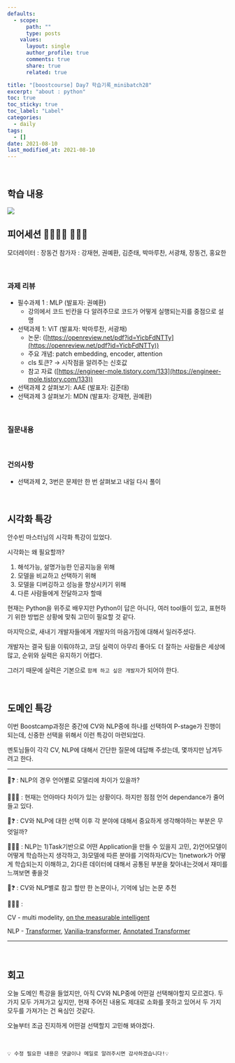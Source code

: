```yaml
---
defaults:
  - scope:
      path: ""
      type: posts
    values:
      layout: single
      author_profile: true
      comments: true
      share: true
      related: true

title: "[boostcourse] Day7 학습기록_minibatch28"
excerpt: "about : python"
toc: true
toc_sticky: true
toc_label: "Label"
categories:
  - daily
tags:
  - []
date: 2021-08-10
last_modified_at: 2021-08-10
---
```

<br>

## 학습 내용

<a href="https://hongsusoo.github.io/ai/vector"><img src="https://img.shields.io/badge/-vector-red"/></a>


## 피어세션 👨‍👨‍👦‍👦 👨‍👨‍👦

모더레이터 : 장동건
참가자 : 강재현, 권예환, 김준태, 박마루찬, 서광채, 장동건, 홍요한

<br>

### 과제 리뷰

- 필수과제 1 : MLP (발표자: 권예환)
    - 강의에서 코드 빈칸을 다 알려주므로 코드가 어떻게 실행되는지를 중점으로 설명
- 선택과제 1: ViT (발표자: 박마루찬, 서광채)
    - 논문: ([https://openreview.net/pdf?id=YicbFdNTTy](https://openreview.net/pdf?id=YicbFdNTTy))
    - 주요 개념: patch embedding, encoder, attention
    - cls 토큰?  → 시작점을 알려주는 신호값
    - 참고 자료 ([https://engineer-mole.tistory.com/133](https://engineer-mole.tistory.com/133))
- 선택과제 2 살펴보기: AAE (발표자: 김준태)
- 선택과제 3 살펴보기: MDN (발표자: 강재현, 권예환)

<br>

### 질문내용

<br>

### 건의사항

- 선택과제 2, 3번은 문제만 한 번 살펴보고 내일 다시 풀이

<br>

## 시각화 특강

안수빈 마스터님의 시각화 특강이 있었다.

시각화는 왜 필요할까?

1. 해석가능, 설명가능한 인공지능을 위해
2. 모델을 비교하고 선택하기 위해
3. 모델을 디버깅하고 성능을 향상시키기 위해
4. 다른 사람들에게 전달하고자 할때 

현재는 Python을 위주로 배우지만 Python이 답은 아니다, 여러 tool들이 있고, 표현하기 위한 방법은 상황에 맞춰 고민이 필요할 것 같다.

마지막으로, 새내기 개발자들에게 개발자의 마음가짐에 대해서 일러주셨다.

개발자는
결국 팀을 이뤄야하고, 코딩 실력이 아무리 좋아도 더 잘하는 사람들은 세상에 많고, 순위와 실력은 유지하기 어렵다.

그러기 때문에 실력은 기본으로 `함께 하고 싶은 개발자`가 되어야 한다.

<br>

## 도메인 특강

이번 Boostcamp과정은 중간에 CV와 NLP중에 하나를 선택하여 P-stage가 진행이 되는데, 신중한 선택을 위해서 이런 특강이 마련되었다. 

멘토님들이 각각 CV, NLP에 대해서 간단한 질문에 대답해 주셨는데, 몇까지만 남겨두려고 한다.

---

👶❓ :  NLP의 경우 언어별로 모델리에 차이가 있을까?

👨‍🎓❕ : 현재는 언아마다 차이가 있는 상황이다. 하지만 점점 언어 dependance가 줄어들고 있다.

👶❓ : CV와 NLP에 대한 선택 이후 각 분야에 대해서 중요하게 생각해야하는 부분은 무엇일까?

👨‍🎓❕ : NLP는 1)Task기반으로 어떤 Application을 만들 수 있을지 고민, 2)언어모델이 어떻게 학습하는지 생각하고, 3)모델에 따른 분야를 기억하자/CV는 1)network가 어떻게 학습되는지 이해하고, 2)다른 데이터에 대해서 공통된 부분을 찾아내는것에서 재미를 느껴보면 좋을것

👶❓ : CV와 NLP별로 참고 할만 한 논문이나, 기억에 남는 논문 추천

👨‍🎓❕ : 

CV - multi modelity,
[on the measurable intelligent](https://www.youtube.com/results?search_query=on+the+measure+of+intelligence)

NLP - [Transformer](https://arxiv.org/abs/1706.03762), [Vanilia-transformer]([https://github.com/KimDaeUng/PLM-Implementation/tree/main/01_Vanilla-Transformer](https://github.com/KimDaeUng/PLM-Implementation/tree/main/01_Vanilla-Transformer)), [Annotated Transformer](http://nlp.seas.harvard.edu/2018/04/03/attention.html)

---

<br>

## 회고

오늘 도메인 특강을 들었지만, 아직 CV와 NLP중에 어떤걸 선택해야할지 모르겠다. 두 가지 모두 가져가고 싶지만, 현재 주어진 내용도 제대로 소화를 못하고 있어서 두 가지 모두를 가져가는 건 욕심인 것같다. 

오늘부터 조금 진지하게 어떤걸 선택할지 고민해 봐야겠다. 

<br>

```
💡 수정 필요한 내용은 댓글이나 메일로 알려주시면 감사하겠습니다!💡 
```
